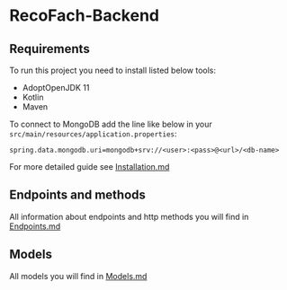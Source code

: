 # RecoFach-Backend

## Requirements

To run this project you need to install listed below tools:

- AdoptOpenJDK 11
- Kotlin
- Maven

To connect to MongoDB add the line like below in your
`src/main/resources/application.properties`:

```text
spring.data.mongodb.uri=mongodb+srv://<user>:<pass>@<url>/<db-name>
```

For more detailed guide see [Installation.md](docs/Installation.md)

## Endpoints and methods

All information about endpoints and http methods you
will find in [Endpoints.md](docs/Endpoints.md)

## Models

All models you will find in [Models.md](docs/Models.md)